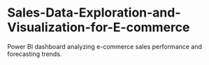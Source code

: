 # Sales-Data-Exploration-and-Visualization-for-E-commerce
Power BI dashboard analyzing e-commerce sales performance and forecasting trends.
